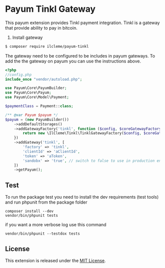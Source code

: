 # Payum Tinkl Gateway

This payum extension provides Tinkl payment integration. Tinkl is a gateway that provide ability to pay in bitcoin. 

1. Install gateway

```bash
$ composer require ilcleme/payum-tinkl
```
The gateway need to be configured to be includes in payum gateways.
To add the the gateway on payum you can use the instructions above.

```php
<?php
//config.php
include_once "vendor/autoload.php";

use Payum\Core\PayumBuilder;
use Payum\Core\Payum;
use Payum\Core\Model\Payment;

$paymentClass = Payment::class;

/** @var Payum $payum */
$payum = (new PayumBuilder())
    ->addDefaultStorages()
    ->addGatewayFactory('tinkl', function ($config, $coreGatewayFactory){
        return new \IlCleme\Tinkl\TinklGatewayFactory($config, $coreGatewayFactory);
    })
    ->addGateway('tinkl', [
        'factory' => 'tinkl',
        'clientId' => 'aClientId',
        'token' => 'aToken',
        'sandobx' => 'true', // switch to false to use in production environment
    ])
    ->getPayum();

```

## Test
To run the package test you need to install the dev requirements (test tools) and run phpunit from the package folder
```
composer install --dev
vendor/bin/phpunit tests
```
if you want a more verbose log use this command
```
vendor/bin/phpunit --testdox tests
```

## License

This extension is released under the [MIT License](LICENSE).
